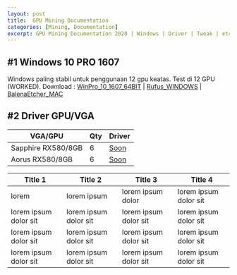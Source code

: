 ```yaml
---
layout: post
title:  GPU Mining Documentation
categories: [Mining, Documentation]
excerpt: GPU Mining Documentation 2020 | Windows | Driver | Tweak | etc.
---
```


## #1 Windows 10 PRO 1607
Windows paling stabil untuk penggunaan 12 gpu keatas. Test di 12 GPU (WORKED).
Download : 
[WinPro_10_1607_64BIT](https://bit.ly/Win10ProV1607) | 
[Rufus_WINDOWS](https://rufus.ie/) | 
[BalenaEtcher_MAC](https://www.balena.io/etcher/)

## #2 Driver GPU/VGA
|VGA/GPU               | Qty                   | Driver                |
|--------------------- | --------------------- | --------------------- | 
|Sapphire RX580/8GB    | 6                     | [Soon]()              |
|Aorus RX580/8GB       | 6                     | [Soon]()              |


|Title 1               | Title 2               | Title 3               | Title 4              |
|--------------------- | --------------------- | --------------------- | ---------------------|
|lorem                 | lorem ipsum           | lorem ipsum dolor     | lorem ipsum dolor sit|
|lorem ipsum dolor sit | lorem ipsum dolor sit | lorem ipsum dolor sit | lorem ipsum dolor sit|
|lorem ipsum dolor sit | lorem ipsum dolor sit | lorem ipsum dolor sit | lorem ipsum dolor sit|
|lorem ipsum dolor sit | lorem ipsum dolor sit | lorem ipsum dolor sit | lorem ipsum dolor sit|
